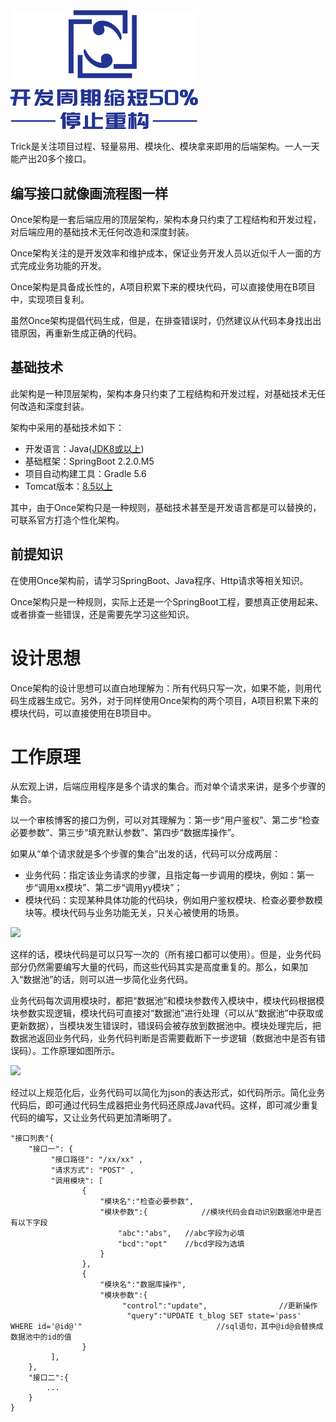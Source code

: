 <img src="https://github.com/YiiGaa/Trick/blob/master/Prop/Common/Img/logo.png" width="300"/>

Trick是关注项目过程、轻量易用、模块化、模块拿来即用的后端架构。一人一天能产出20多个接口。

## 编写接口就像画流程图一样
Once架构是一套后端应用的顶层架构，架构本身只约束了工程结构和开发过程，对后端应用的基础技术无任何改造和深度封装。

Once架构关注的是开发效率和维护成本，保证业务开发人员以近似千人一面的方式完成业务功能的开发。

Once架构是具备成长性的，A项目积累下来的模块代码，可以直接使用在B项目中，实现项目复利。

虽然Once架构提倡代码生成，但是，在排查错误时，仍然建议从代码本身找出出错原因，再重新生成正确的代码。

## 基础技术

此架构是一种顶层架构，架构本身只约束了工程结构和开发过程，对基础技术无任何改造和深度封装。

架构中采用的基础技术如下：
- 开发语言：Java([JDK8或以上](https://www.oracle.com/java/technologies/downloads/))
- 基础框架：SpringBoot 2.2.0.M5
- 项目自动构建工具：Gradle 5.6
- Tomcat版本：[8.5以上](https://tomcat.apache.org/download-80.cgi)

其中，由于Once架构只是一种规则，基础技术甚至是开发语言都是可以替换的，可联系官方打造个性化架构。

## 前提知识

在使用Once架构前，请学习SpringBoot、Java程序、Http请求等相关知识。

Once架构只是一种规则，实际上还是一个SpringBoot工程，要想真正使用起来、或者排查一些错误，还是需要先学习这些知识。

# 设计思想

Once架构的设计思想可以直白地理解为：所有代码只写一次，如果不能，则用代码生成器生成它。另外，对于同样使用Once架构的两个项目，A项目积累下来的模块代码，可以直接使用在B项目中。

# 工作原理

从宏观上讲，后端应用程序是多个请求的集合。而对单个请求来讲，是多个步骤的集合。

以一个审核博客的接口为例，可以对其理解为：第一步“用户鉴权”、第二步“检查必要参数”、第三步“填充默认参数”、第四步“数据库操作”。

如果从“单个请求就是多个步骤的集合”出发的话，代码可以分成两层：
- 业务代码：指定该业务请求的步骤，且指定每一步调用的模块，例如：第一步“调用xx模块”、第二步“调用yy模块”；
- 模块代码：实现某种具体功能的代码块，例如用户鉴权模块、检查必要参数模块等。模块代码与业务功能无关，只关心被使用的场景。
 
 ![](/data/document/framework/once/data/1.1模块与业务分离.png) 

这样的话，模块代码是可以只写一次的（所有接口都可以使用）。但是，业务代码部分仍然需要编写大量的代码，而这些代码其实是高度重复的。那么，如果加入“数据池”的话，则可以进一步简化业务代码。

业务代码每次调用模块时，都把“数据池”和模块参数传入模块中，模块代码根据模块参数实现逻辑，模块代码可直接对“数据池”进行处理（可以从“数据池”中获取或更新数据），当模块发生错误时，错误码会被存放到数据池中。模块处理完后，把数据池返回业务代码，业务代码判断是否需要截断下一步逻辑（数据池中是否有错误码）。工作原理如图所示。
 
![](/data/document/framework/once/data/1.2工作原理.png) 

经过以上规范化后，业务代码可以简化为json的表达形式，如代码所示。简化业务代码后，即可通过代码生成器把业务代码还原成Java代码。这样，即可减少重复代码的编写，又让业务代码更加清晰明了。
```
"接口列表"{
	"接口一": {
         "接口路径": "/xx/xx" ,
         "请求方式": "POST" ,
         "调用模块": [
				{
					"模块名":"检查必要参数",
					"模块参数":{            //模块代码会自动识别数据池中是否有以下字段
						"abc":"abs",   //abc字段为必填
						"bcd":"opt"    //bcd字段为选填
					}
				},
				{
					"模块名":"数据库操作",
					"模块参数":{
					     "control":"update",				//更新操作
				          "query":"UPDATE t_blog SET state='pass' WHERE id='@id@'"						        //sql语句，其中@id@会替换成数据池中的id的值
				}
		 ],
	},
	"接口二":{
		...
	}
}
```